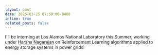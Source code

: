 ```yaml
---
layout: post
date: 2025-03-25 07:59:00-0400
inline: true
related_posts: false
---
```


I'll be interning at Los Alamos National Laboratory this Summer, working under [Harsha Nagarajan](https://harshangrjn.github.io/) on Reinforcement Learning algorithms applied to energy storage systems in power grids!

